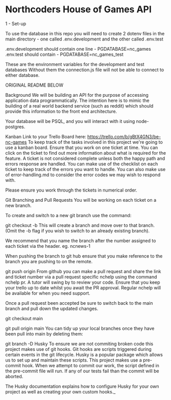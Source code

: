 # Northcoders House of Games API

1 - Set-up

To use the database in this repo you will need to create 2 dotenv files in the main directory - 
one called .env.development and the other called .env.test

.env.development should contain one line - PGDATABASE=nc_games
.env.test should contain - PGDATABASE=nc_games_test

These are the environment variables for the development and test databases
Without them the connection.js file will not be able to connect to either database.












ORIGINAL README BELOW

Background
We will be building an API for the purpose of accessing application data programmatically. The intention here is to mimic the building of a real world backend service (such as reddit) which should provide this information to the front end architecture.

Your database will be PSQL, and you will interact with it using node-postgres.

Kanban
Link to your Trello Board here: https://trello.com/b/gBtX4GN3/be-nc-games
To keep track of the tasks involved in this project we're going to use a kanban board. Ensure that you work on one ticket at time. You can click on the ticket to find out more information about what is required for the feature. A ticket is not considered complete unless both the happy path and errors response are handled. You can make use of the checklist on each ticket to keep track of the errors you want to handle. You can also make use of error-handling.md to consider the error codes we may wish to respond with.

Please ensure you work through the tickets in numerical order.

Git Branching and Pull Requests
You will be working on each ticket on a new branch.

To create and switch to a new git branch use the command:

git checkout -b <new branch name>
This will create a branch and move over to that branch. (Omit the -b flag if you wish to switch to an already existing branch).

We recommend that you name the branch after the number assigned to each ticket via the header. eg. ncnews-1

When pushing the branch to git hub ensure that you make reference to the branch you are pushing to on the remote.

git push origin <branch name>
From github you can make a pull request and share the link and ticket number via a pull request specific nchelp using the command nchelp pr. A tutor will swing by to review your code. Ensure that you keep your trello up to date whilst you await the PR approval. Regular nchelp will be available for when you need support.

Once a pull request been accepted be sure to switch back to the main branch and pull down the updated changes.

git checkout main

git pull origin main
You can tidy up your local branches once they have been pull into main by deleting them:

git branch -D <local branch>
Husky
To ensure we are not commiting broken code this project makes use of git hooks. Git hooks are scripts triggered during certain events in the git lifecycle. Husky is a popular package which allows us to set up and maintain these scripts. This project makes use a pre-commit hook. When we attempt to commit our work, the script defined in the pre-commit file will run. If any of our tests fail than the commit will be aborted.

The Husky documentation explains how to configure Husky for your own project as well as creating your own custom hooks._
